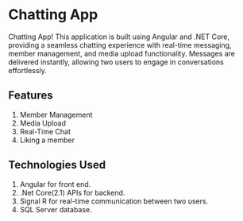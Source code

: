 # Chatting App
Chatting App! This application is built using Angular and .NET Core, providing a seamless chatting experience with real-time messaging, member management, and media upload functionality. Messages are delivered instantly, allowing two users to engage in conversations effortlessly.
## Features
1.  Member Management
2.  Media Upload
3.  Real-Time Chat
4.  Liking a member

## Technologies Used
1. Angular for front end.
2. .Net Core(2.1) APIs for backend.
3. Signal R for real-time communication between two users.
4. SQL Server database.
